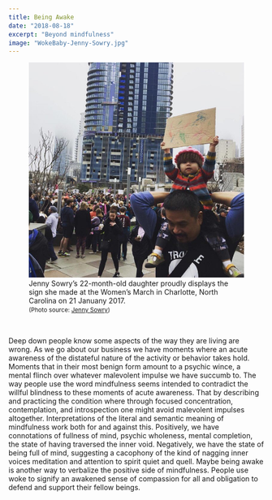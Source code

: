 ```yaml
---
title: Being Awake
date: "2018-08-18"
excerpt: "Beyond mindfulness"
image: "WokeBaby-Jenny-Sowry.jpg"
---
```


<figure>
<img src="WokeBaby-Jenny-Sowry.jpg"
     alt="#WokeBaby" />
<figcaption>
Jenny Sowry’s 22-month-old daughter proudly displays the sign she made at the Women’s March in Charlotte, North Carolina on 21 Januany 2017.<br />
<small>(Photo source: <a href="https://www.huffingtonpost.com/entry/toddler-protest-sign-womens-march-washington-charlotte_us_58861fcce4b096b4a2330682">Jenny&nbsp;Sowry</a>)</small>
</figcaption>
</figure>

<br />

Deep down people know some aspects of the way they are living are wrong. As we go about our business we have moments where an acute awareness of the distateful nature of the activity or behavior takes hold. Moments that in their most benign form amount to a psychic wince, a mental flinch over whatever malevolent impulse we have succumb to. The way people use the word mindfulness seems intended to contradict the willful blindness to these moments of acute awareness. That by describing and practicing the condition where through focused concentration, contemplation, and introspection one might avoid malevolent impulses altogether. Interpretations of the literal and semantic meaning of mindfulness work both for and against this. Positively, we have connotations of fullness of mind, psychic wholeness, mental completion, the state of having traversed the inner void. Negatively, we have the state of being full of mind, suggesting a cacophony of the kind of nagging inner voices meditation and attention to spirit quiet and quell. Maybe being awake is another way to verbalize the positive side of mindfulness. People use woke to signify an awakened sense of compassion for all and obligation to defend and support their fellow beings.
